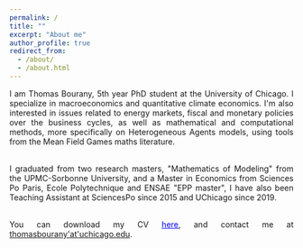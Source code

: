 ```yaml
---
permalink: /
title: ""
excerpt: "About me"
author_profile: true
redirect_from: 
  - /about/
  - /about.html
---
```


<div style="text-align: justify"> 
I am Thomas Bourany, 5th year PhD student at the University of Chicago. I specialize in macroeconomics and quantitative climate economics. I'm also interested in issues related to energy markets, fiscal and monetary policies over the business cycles, as well as mathematical and computational methods, more specifically on Heterogeneous Agents models, using tools from the Mean Field Games maths literature. <br/>  <br/>

I graduated from two research masters, "Mathematics of Modeling" from the UPMC-Sorbonne University, and a Master in Economics from Sciences Po Paris, Ecole Polytechnique and ENSAE "EPP master", I have also been Teaching Assistant at SciencesPo since 2015 and UChicago since 2019. <br/>  <br/>


You can download my CV <a href='https://thomasbourany.github.io/files/2023-CV-ThomasBourany.pdf' style="color:blue">here</a>, and contact me at [thomasbourany'at'uchicago.edu](mailto:thomasbourany'at'uchicago.edu). 

